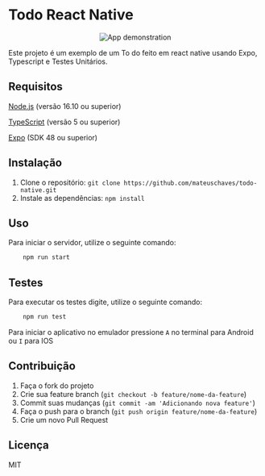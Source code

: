 # Todo React Native

<p align="center">
  <img src="https://i.imgur.com/ysImOTd.mp4" alt="App demonstration">
</p>

Este projeto é um exemplo de um To do feito em react native usando Expo, Typescript e Testes Unitários.

## Requisitos

[Node.js](https://nodejs.org/en) (versão 16.10 ou superior)

[TypeScript](https://www.typescriptlang.org/) (versão 5 ou superior)

[Expo](https://docs.expo.dev/get-started/installation/) (SDK 48 ou superior)

## Instalação

 1. Clone o repositório: `git clone https://github.com/mateuschaves/todo-native.git`
 2. Instale as dependências: `npm install`

## Uso

Para iniciar o servidor, utilize o seguinte comando:

```bash
    npm run start
```

## Testes

Para executar os testes digite, utilize o seguinte comando:

```bash
    npm run test
```

Para iniciar o aplicativo no emulador pressione `A` no terminal para Android ou `I` para IOS

## Contribuição

 1. Faça o fork do projeto
 2. Crie sua feature branch (`git checkout -b feature/nome-da-feature`)
 3. Commit suas mudanças (`git commit -am 'Adicionando nova feature'`)
 4. Faça o push para o branch (`git push origin feature/nome-da-feature`)
 5. Crie um novo Pull Request

## Licença

MIT
